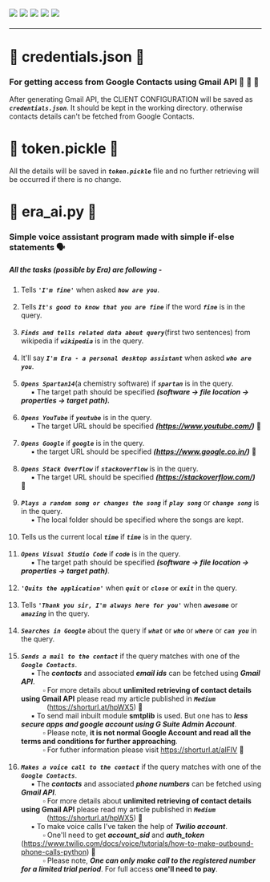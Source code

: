 ![](https://img.shields.io/badge/git-fff7f8?colorA=faf0f0&colorB=db4823&style=for-the-badge&logo=git)
![](https://img.shields.io/badge/github-fff7f8?colorA=080808&colorB=8a8a8a&style=for-the-badge&logo=github)
![](https://img.shields.io/badge/for-you-099450?colorA=b0c92e&colorB=487d3e&style=for-the-badge)
![](https://img.shields.io/badge/python-used-bee5ed?colorA=37b6bd&colorB=3c9bb5&style=for-the-badge&logo=python)
![](https://img.shields.io/badge/visual_studio_code-1.48.0-181717?colorA=ae36d6&style=for-the-badge&logo=visual-studio-code)
---
---
# :small_orange_diamond: credentials.json :notebook_with_decorative_cover:
### For getting access from Google Contacts using Gmail API :busts_in_silhouette: :e-mail: :calling:
After generating Gmail API, the CLIENT CONFIGURATION will be saved as ***```credentials.json```***. It should be kept in the working directory. otherwise contacts details can't be fetched from Google Contacts.
# :small_orange_diamond: token.pickle :memo:
All the details will be saved in ***```token.pickle```*** file and no further retrieving will be occurred if there is no change.
# :small_orange_diamond: era_ai.py :bust_in_silhouette:
### Simple voice assistant program made with simple if-else statements :speaking_head:
##### All the tasks (possible by Era) are following -
1. Tells ***```'I'm fine'```*** when asked ***```how are you```***.<br><br>
2. Tells ***```It's good to know that you are fine```*** if the word ***```fine```*** is in the query.<br><br>
3. ***```Finds and tells related data about query```***(first two sentences) from wikipedia if ***```wikipedia```*** is in the query.<br><br>
4. It'll say ***```I'm Era - a personal desktop assistant```*** when asked ***```who are you```***.<br><br>
5. ***```Opens Spartan14```***(a chemistry software) if ***```spartan```*** is in the query.
<br>&nbsp;&nbsp;&nbsp;&nbsp; :black_small_square: The target path should be specified ***(software -> file location -> properties -> target path).***<br><br>
6. ***```Opens YouTube```*** if ***```youtube```*** is in the query.
<br>&nbsp;&nbsp;&nbsp;&nbsp; :black_small_square: The target URL should be specified ***(https://www.youtube.com/)*** :link:<br><br>
7. ***```Opens Google```*** if ***```google```*** is in the query.
<br>&nbsp;&nbsp;&nbsp;&nbsp; :black_small_square: the target URL should be specified ***(https://www.google.co.in/)*** :link:<br><br>
8. ***```Opens Stack Overflow```*** if ***```stackoverflow```*** is in the query.
<br>&nbsp;&nbsp;&nbsp;&nbsp; :black_small_square: The target URL should be specified ***(https://stackoverflow.com/)*** :link:<br><br>
9. ***```Plays a random somg or changes the song```*** if ***```play song```*** or ***```change song```*** is in the query.
<br>&nbsp;&nbsp;&nbsp;&nbsp; :black_small_square: The local folder should be specified where the songs are kept.<br><br>
10. Tells us the current local ***```time```*** if ***```time```*** is in the query.<br><br>
11. ***```Opens Visual Studio Code```*** if ***```code```*** is in the query.
<br>&nbsp;&nbsp;&nbsp;&nbsp; :black_small_square: The target path should be specified ***(software -> file location -> properties -> target path)***.<br><br>
12. ***```'Quits the application'```*** when ***```quit```*** or ***```close```*** or ***```exit```*** in the query.<br><br>
13. Tells ***```'Thank you sir, I'm always here for you'```*** when ***```awesome```*** or ***```amazing```*** in the query.<br><br>
14. ***```Searches in Google```*** about the query if ***```what```*** or ***```who```*** or ***```where```*** or ***```can you```*** in the query.<br><br>
15. ***```Sends a mail to the contact```*** if the query matches with one of the ***```Google Contacts```***.
<br>&nbsp;&nbsp;&nbsp;&nbsp; :black_small_square: The ***contacts*** and associated ***email ids*** can be fetched using ***Gmail API***.
<br>&nbsp;&nbsp;&nbsp;&nbsp;&nbsp;&nbsp;&nbsp;&nbsp;&nbsp;&nbsp; :white_small_square: For more details about **unlimited retrieving of contact details using Gmail API** please read my article published in ***```Medium```***<br>&nbsp;&nbsp;&nbsp;&nbsp;&nbsp;&nbsp;&nbsp;&nbsp;&nbsp;&nbsp;&nbsp;&nbsp;&nbsp;(https://shorturl.at/hpWX5) :link:
<br>&nbsp;&nbsp;&nbsp;&nbsp; :black_small_square: To send mail inbuilt module **smtplib**  is used. But one has to ***less secure apps and google account using G Suite Admin Account***.
<br>&nbsp;&nbsp;&nbsp;&nbsp;&nbsp;&nbsp;&nbsp;&nbsp;&nbsp;&nbsp; :white_small_square: Please note, **it is not normal Google Account and read all the terms and conditions for further approaching**.
<br>&nbsp;&nbsp;&nbsp;&nbsp;&nbsp;&nbsp;&nbsp;&nbsp;&nbsp;&nbsp; :white_small_square: For futher information please visit https://shorturl.at/alFIV :link: <br><br>
16. ***```Makes a voice call to the contact```*** if the query matches with one of the ***```Google Contacts```***.
<br>&nbsp;&nbsp;&nbsp;&nbsp; :black_small_square: The ***contacts*** and associated ***phone numbers*** can be fetched using ***Gmail API***.
<br>&nbsp;&nbsp;&nbsp;&nbsp;&nbsp;&nbsp;&nbsp;&nbsp;&nbsp;&nbsp; :white_small_square: For more details about **unlimited retrieving of contact details using Gmail API** please read my article published in ***```Medium```***<br>&nbsp;&nbsp;&nbsp;&nbsp;&nbsp;&nbsp;&nbsp;&nbsp;&nbsp;&nbsp;&nbsp;&nbsp;&nbsp;(https://shorturl.at/hpWX5) :link:
<br>&nbsp;&nbsp;&nbsp;&nbsp; :black_small_square: To make voice calls I've taken the help of ***Twilio account***.
<br>&nbsp;&nbsp;&nbsp;&nbsp;&nbsp;&nbsp;&nbsp;&nbsp;&nbsp;&nbsp; :white_small_square: One'll need to get ***account_sid*** and ***auth_token*** (https://www.twilio.com/docs/voice/tutorials/how-to-make-outbound-phone-calls-python) :link:
<br>&nbsp;&nbsp;&nbsp;&nbsp;&nbsp;&nbsp;&nbsp;&nbsp;&nbsp;&nbsp; :white_small_square: Please note, ***One can only make call to the registered number for a limited trial period***. For full access **one'll need to pay**.
